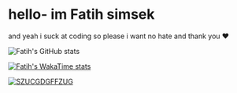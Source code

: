 # hello- im Fatih simsek 

and yeah i suck at coding so please i want no hate and thank you ❤️


![Fatih's GitHub stats](https://github-readme-stats.vercel.app/api?username=Fatih5252&show_icons=true&theme=onedark)

[![Fatih's WakaTime stats](https://github-readme-stats.vercel.app/api/wakatime?username=fatihsimsek52)](https://github.com/anuraghazra/github-readme-stats)

[![SZUCGDGFFZUG](https://github-readme-stats.vercel.app/api/top-langs?username=Fatih5252&show_icons=true&theme=dark&title_color=ffffff&text_color=ffffff&locale=en&layout=compact)](https://github.com/anuraghazra/github-readme-stats)
